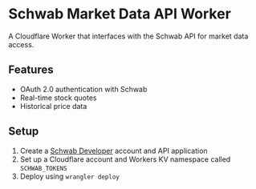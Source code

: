 # Schwab Market Data API Worker

A Cloudflare Worker that interfaces with the Schwab API for market data access.

## Features

- OAuth 2.0 authentication with Schwab
- Real-time stock quotes
- Historical price data

## Setup

1. Create a [Schwab Developer](https://developer.schwab.com/) account and API application
2. Set up a Cloudflare account and Workers KV namespace called `SCHWAB_TOKENS`
3. Deploy using `wrangler deploy`